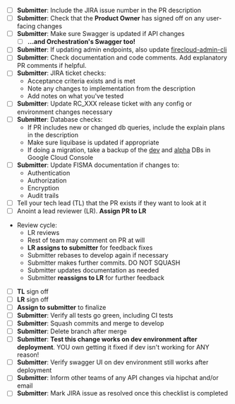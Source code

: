 - [ ] **Submitter**: Include the JIRA issue number in the PR description
- [ ] **Submitter**: Check that the **Product Owner** has signed off on any user-facing changes
- [ ] **Submitter**: Make sure Swagger is updated if API changes
  - [ ] **...and Orchestration's Swagger too!**
- [ ] **Submitter**: If updating admin endpoints, also update [firecloud-admin-cli](https://github.com/broadinstitute/firecloud-admin-cli)
- [ ] **Submitter**: Check documentation and code comments. Add explanatory PR comments if helpful.
- [ ] **Submitter**: JIRA ticket checks:
  * Acceptance criteria exists and is met
  * Note any changes to implementation from the description
  * Add notes on what you've tested
- [ ] **Submitter**: Update RC_XXX release ticket with any config or environment changes necessary
- [ ] **Submitter**: Database checks:
  * If PR includes new or changed db queries, include the explain plans in the description
  * Make sure liquibase is updated if appropriate
  * If doing a migration, take a backup of the
  [dev](https://console.cloud.google.com/sql/instances/terraform-qfarbdq3lrexxck5htofjs5z6m/backups?project=broad-dsde-dev&organizationId=548622027621)
  and
  [alpha](https://console.cloud.google.com/sql/instances/terraform-r4caezzc35c4tb7pgdhwkmme4y/backups?project=broad-dsde-alpha&organizationId=548622027621)
  DBs in Google Cloud Console
- [ ] **Submitter**: Update FISMA documentation if changes to:
  * Authentication
  * Authorization
  * Encryption
  * Audit trails
- [ ] Tell your tech lead (TL) that the PR exists if they want to look at it
- [ ] Anoint a lead reviewer (LR). **Assign PR to LR**
* Review cycle:
  * LR reviews
  * Rest of team may comment on PR at will
  * **LR assigns to submitter** for feedback fixes
  * Submitter rebases to develop again if necessary
  * Submitter makes further commits. DO NOT SQUASH
  * Submitter updates documentation as needed
  * Submitter **reassigns to LR** for further feedback
- [ ] **TL** sign off
- [ ] **LR** sign off
- [ ] **Assign to submitter** to finalize
- [ ] **Submitter**: Verify all tests go green, including CI tests
- [ ] **Submitter**: Squash commits and merge to develop
- [ ] **Submitter**: Delete branch after merge
- [ ] **Submitter**: **Test this change works on dev environment after deployment**. YOU own getting it fixed if dev isn't working for ANY reason!
- [ ] **Submitter**: Verify swagger UI on dev environment still works after deployment
- [ ] **Submitter**: Inform other teams of any API changes via hipchat and/or email
- [ ] **Submitter**: Mark JIRA issue as resolved once this checklist is completed
